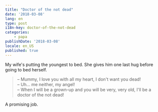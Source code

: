 ```yaml
---
title: "Doctor of the not dead"
date: '2018-03-08'
lang: en
type: post
i18n-key: doctor-of-the-not-dead
categories:
    - papa
publishDate: '2018-03-08'
locale: en_US
published: true
---
```


My wife's putting the youngest to bed. She gives him one last hug before going to bed herself.

<!-- more -->

> – Mummy, I love you with all my heart, I don't want you dead!  
> – Uh… me neither, my angel!  
> – When I will be a grown-up and you will be very, very old, I'll be a doctor of the not dead!

A promising job.